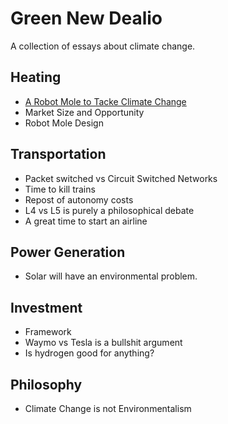 # Green New Dealio

A collection of essays about climate change.

## Heating
* [A Robot Mole to Tacke Climate Change](heating/robot-mole.md)
* Market Size and Opportunity
* Robot Mole Design

## Transportation

* Packet switched vs Circuit Switched Networks
* Time to kill trains
* Repost of autonomy costs
* L4 vs L5 is purely a philosophical debate
* A great time to start an airline

## Power Generation
* Solar will have an environmental problem.

## Investment

* Framework
* Waymo vs Tesla is a bullshit argument
* Is hydrogen good for anything?

## Philosophy
* Climate Change is not Environmentalism
